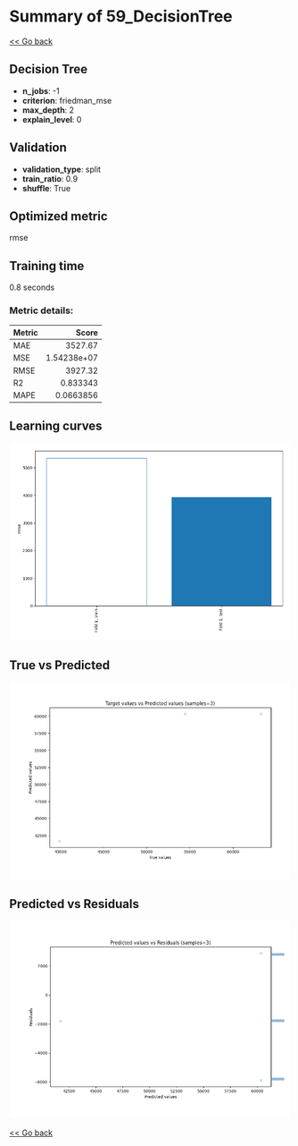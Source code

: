 # Summary of 59_DecisionTree

[<< Go back](../README.md)


## Decision Tree
- **n_jobs**: -1
- **criterion**: friedman_mse
- **max_depth**: 2
- **explain_level**: 0

## Validation
 - **validation_type**: split
 - **train_ratio**: 0.9
 - **shuffle**: True

## Optimized metric
rmse

## Training time

0.8 seconds

### Metric details:
| Metric   |          Score |
|:---------|---------------:|
| MAE      | 3527.67        |
| MSE      |    1.54238e+07 |
| RMSE     | 3927.32        |
| R2       |    0.833343    |
| MAPE     |    0.0663856   |



## Learning curves
![Learning curves](learning_curves.png)
## True vs Predicted

![True vs Predicted](true_vs_predicted.png)


## Predicted vs Residuals

![Predicted vs Residuals](predicted_vs_residuals.png)



[<< Go back](../README.md)
